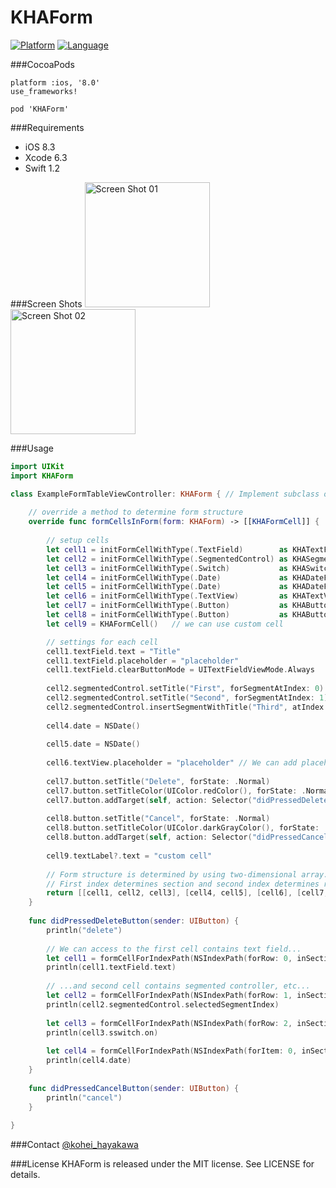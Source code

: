 # KHAForm

[![Platform](http://img.shields.io/badge/platform-ios-blue.svg?style=flat
)](https://developer.apple.com/iphone/index.action)
[![Language](http://img.shields.io/badge/language-swift-brightgreen.svg?style=flat
)](https://developer.apple.com/swift)

###CocoaPods
~~~
platform :ios, '8.0'
use_frameworks!

pod 'KHAForm'
~~~

###Requirements
* iOS 8.3
* Xcode 6.3
* Swift 1.2

###Screen Shots
<img alt="Screen Shot 01" src="https://raw.githubusercontent.com/wiki/KoheiHayakawa/Form/images/screen_shot_01.png" width="200"/>
<img alt="Screen Shot 02" src="https://raw.githubusercontent.com/wiki/KoheiHayakawa/Form/images/screen_shot_02.png" width="200"/>

###Usage
```swift
import UIKit
import KHAForm

class ExampleFormTableViewController: KHAForm { // Implement subclass of KHAForm
    
    // override a method to determine form structure
    override func formCellsInForm(form: KHAForm) -> [[KHAFormCell]] {
        
        // setup cells
        let cell1 = initFormCellWithType(.TextField)        as KHATextFieldFormCell
        let cell2 = initFormCellWithType(.SegmentedControl) as KHASegmentedControlFormCell
        let cell3 = initFormCellWithType(.Switch)           as KHASwitchFormCell
        let cell4 = initFormCellWithType(.Date)             as KHADateFormCell
        let cell5 = initFormCellWithType(.Date)             as KHADateFormCell
        let cell6 = initFormCellWithType(.TextView)         as KHATextViewFormCell
        let cell7 = initFormCellWithType(.Button)           as KHAButtonFormCell
        let cell8 = initFormCellWithType(.Button)           as KHAButtonFormCell
        let cell9 = KHAFormCell()   // we can use custom cell

        // settings for each cell
        cell1.textField.text = "Title"
        cell1.textField.placeholder = "placeholder"
        cell1.textField.clearButtonMode = UITextFieldViewMode.Always
        
        cell2.segmentedControl.setTitle("First", forSegmentAtIndex: 0)
        cell2.segmentedControl.setTitle("Second", forSegmentAtIndex: 1)
        cell2.segmentedControl.insertSegmentWithTitle("Third", atIndex: 2, animated: false) // Add segment
        
        cell4.date = NSDate()
        
        cell5.date = NSDate()
        
        cell6.textView.placeholder = "placeholder" // We can add placeholder on textview
        
        cell7.button.setTitle("Delete", forState: .Normal)
        cell7.button.setTitleColor(UIColor.redColor(), forState: .Normal)
        cell7.button.addTarget(self, action: Selector("didPressedDeleteButton:"), forControlEvents: UIControlEvents.TouchUpInside)
        
        cell8.button.setTitle("Cancel", forState: .Normal)
        cell8.button.setTitleColor(UIColor.darkGrayColor(), forState: .Normal)
        cell8.button.addTarget(self, action: Selector("didPressedCancelButton:"), forControlEvents: UIControlEvents.TouchUpInside)
        
        cell9.textLabel?.text = "custom cell"
        
        // Form structure is determined by using two-dimensional array.
        // First index determines section and second index determines row.
        return [[cell1, cell2, cell3], [cell4, cell5], [cell6], [cell7, cell8], [cell9]]
    }
    
    func didPressedDeleteButton(sender: UIButton) {
        println("delete")
        
        // We can access to the first cell contains text field...
        let cell1 = formCellForIndexPath(NSIndexPath(forRow: 0, inSection: 0)) as KHATextFieldFormCell
        println(cell1.textField.text)
        
        // ...and second cell contains segmented controller, etc...
        let cell2 = formCellForIndexPath(NSIndexPath(forRow: 1, inSection: 0)) as KHASegmentedControlFormCell
        println(cell2.segmentedControl.selectedSegmentIndex)
        
        let cell3 = formCellForIndexPath(NSIndexPath(forRow: 2, inSection: 0)) as KHASwitchFormCell
        println(cell3.sswitch.on)
        
        let cell4 = formCellForIndexPath(NSIndexPath(forItem: 0, inSection: 1)) as KHADateFormCell
        println(cell4.date)
    }
    
    func didPressedCancelButton(sender: UIButton) {
        println("cancel")
    }
    
}
```

###Contact
[@kohei_hayakawa](https://twitter.com/kohei_hayakawa)

###License
KHAForm is released under the MIT license. See LICENSE for details.
